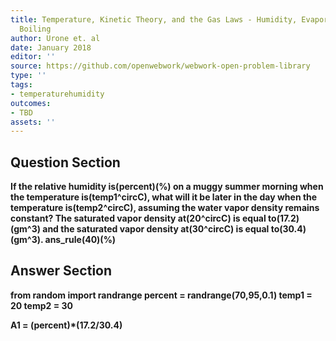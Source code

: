 ```yaml
---
title: Temperature, Kinetic Theory, and the Gas Laws - Humidity, Evaporation, and
  Boiling
author: Urone et. al
date: January 2018
editor: ''
source: https://github.com/openwebwork/webwork-open-problem-library
type: ''
tags:
- temperaturehumidity
outcomes:
- TBD
assets: ''
---
```


## Question Section 

<b>
If the relative humidity is(percent)(%) on a muggy summer morning when the temperature is(temp1^circC), what will it be later in the day when the temperature is(temp2^circC), assuming the water vapor density remains constant? The saturated vapor density at(20^circC) is equal to(17.2)(gm^3) and the saturated vapor density at(30^circC) is equal to(30.4)(gm^3).
ans_rule(40)(%)



## Answer Section

from random import randrange
percent = randrange(70,95,0.1)
temp1 = 20
temp2 = 30

A1 = (percent)*(17.2/30.4)